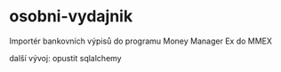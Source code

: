 # osobni-vydajnik

Importér bankovních výpisů do programu Money Manager Ex do MMEX</p>

další vývoj:
    opustit sqlalchemy
    




